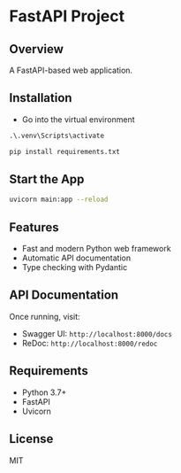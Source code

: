 # FastAPI Project

## Overview
A FastAPI-based web application.

## Installation
- Go into the virtual environment

```python
.\.venv\Scripts\activate
```

```bash
pip install requirements.txt
```

## Start the App

```bash
uvicorn main:app --reload
```

## Features
- Fast and modern Python web framework
- Automatic API documentation
- Type checking with Pydantic

## API Documentation
Once running, visit:
- Swagger UI: `http://localhost:8000/docs`
- ReDoc: `http://localhost:8000/redoc`

## Requirements
- Python 3.7+
- FastAPI
- Uvicorn

## License
MIT